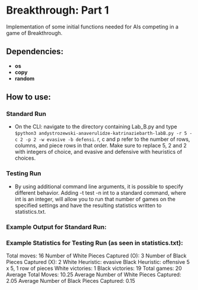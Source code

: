 # Breakthrough: Part 1
Implementation of some initial functions needed for AIs competing in a game of Breakthrough.


## Dependencies:

* **os**
* **copy**
* **random**

## How to use:

### Standard Run
* On the CLI: navigate to the directory containing Lab_B.py and type ```$python3 andystrozewski-anaverulidze-katrinaziebarth-labB.py -r 5 -c 2 -p 2 -w evasive -b defensi```. r, c and p refer to the number of rows, columns, and piece rows in that order. Make sure to replace 5, 2 and 2 with integers of choice, and evasive and defensive with heuristics of choices.

### Testing Run
* By using additional command line arguments, it is possible to specify different behavior. Adding -t test -n int to a standard command, where int is an integer, will allow you to run that number of games on the specified settings and have the resulting statistics written to statistics.txt.


### Example Output for Standard Run:

### Example Statistics for Testing Run (as seen in statistics.txt):
Total moves: 16
Number of White Pieces Captured (O): 3
Number of Black Pieces Captured (X): 2
White Heuristic: evasive
Black Heuristic: offensive
5 x 5, 1 row of pieces
White victories: 1
Black victories: 19
Total games: 20
Average Total Moves: 10.25
Average Number of White Pieces Captured: 2.05
Average Number of Black Pieces Captured: 0.15
